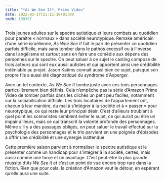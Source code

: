 ```yaml
---
title: "*As We See It*, Prime Video"
date: 2022-03-17T21:15:30+01:00
tmdb: 139397 
---
```


Trois jeunes adultes sur le spectre autistique et leurs combats au quotidien pour paraître « normaux » dans société neurotypique. Remake américain d’une série israélienne, *As Wee See It* fait le pari de présenter ce quotidien parfois difficile, mais sans tomber dans le pathos excessif ou à l’inverse dans l’angélisme et surtout sans en faire une comédie aux dépens des personnes sur le spectre. On peut saluer à ce sujet le casting composé de trois acteurs qui sont eux aussi autistes et qui apportent ainsi une crédibilité indéniable au projet. Jason Katims connaît aussi bien ce sujet, puisque son propre fils a aussi été diagnostiqué du syndrome d’Asperger.

Avec un tel contexte, *As We See It* tombe juste avec ces trois personnages particulièrement bien définis. Cela n’empêche pas la série d’Amazon Prime Video de tomber parfois dans les clichés un petit peu faciles, notamment sur la sociabilisation difficile. Les trois locataires de l’appartement ont, chacun à leur manière, du mal à s’intégrer à la société et à « passer » pour neurotypique, ce qui reste leur principal désir. C’est d’ailleurs troublant à quel point les scénaristes semblent éviter le sujet, ce qui aurait pu être un impair ailleurs, mais ce qui transcrit la volonté profonde des personnages. Même s’il y a des passages obligés, on peut saluer le travail effectué sur la psychologie des personnages et le trio parvient en une poignée d’épisodes à offrir une crédibilité et une synergie inattendue. 

Cette première saison parvient à normaliser le spectre autistique et le présenter comme un handicap pour s’intégrer à la société, certes, mais aussi comme une force et un avantage. C’est peut-être la plus grande réussite d’*As We See It* et c’est un point de vue encore trop rare dans la fiction. Rien que pour cela, la création d’Amazon vaut le détour, en espérant qu’elle aura une suite. 